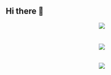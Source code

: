 ## Hi there 👋

<!--
**Peng2555/Peng2555** is a ✨ _special_ ✨ repository because its `README.md` (this file) appears on your GitHub profile.

Here are some ideas to get you started:

- 🔭 I’m currently working on ...
- 🌱 I’m currently learning ...
- 👯 I’m looking to collaborate on ...
- 🤔 I’m looking for help with ...
- 💬 Ask me about ...
- 📫 How to reach me: ...
- 😄 Pronouns: ...
- ⚡ Fun fact: ...
-->
<div align="center">
	<img src="https://metrics.lecoq.io/sun0225SUN?template=classic&config.timezone=Asia%2FShanghai">
</div>

<h1 align="center" >
        <img src="https://readme-typing-svg.herokuapp.com/?lines=欢迎来到小彭同学的生信实验室;小彭同学祝您今天愉快!&center=true&size=27">
        <BR></BR>
        <img src="https://readme-typing-svg.herokuapp.com/?lines=Welcome to Peng Lab;Have a good day!&center=true$size=30">
</h1>
